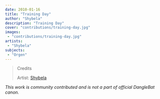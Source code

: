 ```yaml
---
date: 2010-01-16
title: "Training Day"
author: "Shybela"
description: "Training Day"
cover: "contributions/training-day.jpg"
images:
 - "contributions/training-day.jpg"
artists:
 - "Shybela"
subjects:
 - "Orgen"
---
```

>Credits
>
>Artist: [Shybela](https://twitter.com/shybela00)  

*This work is community contributed and is not a part of official DangleBat canon.*

